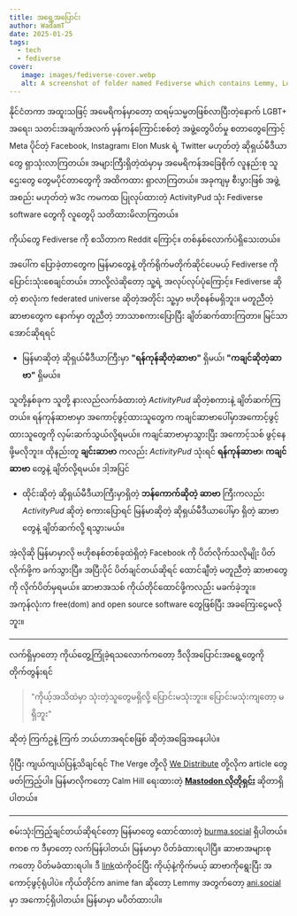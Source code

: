 ```yaml
---
title: အရွေ့အပြောင်း
author: WadamT
date: 2025-01-25
tags:
  - tech
  - fediverse
cover:
   image: images/fediverse-cover.webp
   alt: A screenshot of folder named Fediverse which contains Lemmy, Loops, Mastodon, PeerTube, Pixelfed
---
```

နိုင်ငံတကာ အထူးသဖြင့် အမေရိကန်မှာတော့ ထရမ့်သမ္မတဖြစ်လာပြီးတဲ့နောက် LGBT+ အရေး၊ သတင်းအချက်အလက် မှန်ကန်ကြောင်းစစ်တဲ့ အဖွဲ့တွေပိတ်မှု စတာတွေကြောင့် Meta ပိုင်တဲ့ Facebook, Instagram၊ Elon Musk ရဲ့ Twitter မဟုတ်တဲ့ ဆိုရှယ်မီဒီယာတွေ ရှာသုံးလာကြတယ်။ အများကြီးရှိတဲ့ထဲမှာမှ အမေရိကန်အခြေစိုက် လူနည်းစု သူ​ဌေး​တွေ တွေမပိုင်တာတွေကို အထိကထား ရှာလာကြတယ်။ အခုကျမှ စီးပွားဖြစ် အဖွဲ့အစည်း မဟုတ်တဲ့ w3c ကမကထ ပြုလုပ်ထားတဲ့ ActivityPud သုံး Fediverse software ​တွေကို လူတွေပို သတိထားမိလာကြတယ်။

ကိုယ်တွေ Fediverse ကို စသိတာက Reddit ကြောင့်။ တစ်နှစ်လောက်ပဲရှိသေးတယ်။

အပေါ်က ပြောခဲ့တာတွေက မြန်မာတွေနဲ့ တိုက်ရိုက်မတိုက်ဆိုင်ပေမယ့် Fediverse ကို ပြောင်းသုံးစေချင်တယ်။ ဘာလို့လဲဆိုတော့ သူ့ရဲ့ အလုပ်လုပ်ပုံကြောင့်။ Fediverse ဆိုတဲ့ စာလုံးက federated universe ဆိုတဲ့အတိုင်း သူ့မှာ ဗဟိုစနစ်မရှိဘူး။ မတူညီတဲ့ ဆာဗာတွေက နောက်မှာ တူညီတဲ့ ဘာသာစကားပြောပြီး ချိတ်ဆက်ထားကြတာ။ မြင်သာအောင်ဆိုရရင်
- မြန်မာဆိုတဲ့ ဆိုရှယ်မီဒီယာကြီးမှာ **"ရန်ကုန်ဆိုတဲ့ဆာဗာ"** ရှိမယ်၊ **"ကချင်ဆိုတဲ့ဆာဗာ"** ရှိမယ်။
  
သူတို့နှစ်ခုက သူတို့ နားလည်လက်ခံထားတဲ့ *ActivityPud* ဆိုတဲ့စကားနဲ့ ချိတ်ဆက်ကြတယ်။ ရန်ကုန်ဆာဗာမှာ အကောင့်ဖွင့်ထားသူတွေက ကချင်ဆာဗာပေါ်မှာအကောင့်ဖွင့်ထားသူတွေကို လှမ်းဆက်သွယ်လို့ရမယ်။ ကချင်ဆာဗာမှာသွားပြီး အကောင့်သစ် ဖွင့်နေဖို့မလိုဘူး။ ထိုနည်းတူ **ချင်းဆာဗာ** ကလည်း *ActivityPud* သုံးရင် **ရန်ကုန်ဆာဗာ**၊ **ကချင်ဆာဗာ** တွေနဲ့ ချိတ်လို့ရမယ်။ ဒါ့အပြင်
- ထိုင်းဆိုတဲ့ ဆိုရှယ်မီဒီယာကြီးမှာရှိတဲ့ **ဘန်ကောက်ဆိုတဲ့ ဆာဗာ** ကြီးကလည်း *ActivityPud* ဆိုတဲ့ စကားပြောရင် မြန်မာဆိုတဲ့ ဆိုရှယ်မီဒီယာပေါ်မှာ ရှိတဲ့ ဆာဗာတွေနဲ့ ချိတ်ဆက်လို့ ရသွားမယ်။

အဲ့လိုဆို မြန်မာမှာလို ဗဟိုစနစ်တစ်ခုထဲရှိတဲ့ Facebook ကို ပိတ်လိုက်သလိုမျိုး ပိတ်လိုက်ဖို့က ခက်သွားပြီ။ အပြီးပိုင် ပိတ်ချင်တယ်ဆိုရင် ထောင်ချီတဲ့ မတူညီတဲ့ ဆာဗာတွေကို လိုက်ပိတ်မှရမယ်။ ဆာဗာအသစ် ကိုယ်တိုင်ထောင်ဖို့ကလည််း မခက်ခဲ့ဘူး။ အကုန်လုံးက free(dom) and open source software တွေဖြစ်ပြီး အခကြေးငွေမလိုဘူး။
___
လက်ရှိမှာ​တော့ ကိုယ်​တွေ့ကြုံခဲ့ရသလောက်က​တော့ ဒီလိုအပြောင်းအရွေ့တွေကို တိုက်တွန်းရင်
>"ကိုယ့်အသိထဲမှာ သုံးတဲ့သူတွေမရှိလို့ ပြောင်းမသုံးဘူး။ ပြောင်းမသုံးကျတော့ မရှိဘူး"

ဆိုတဲ့ ကြက်ဥနဲ့ ကြက် ဘယ်ဟာအရင်စဖြစ် ဆိုတဲ့အခြေအနေပါပဲ။

ပိုပြီး ကျယ်ကျယ်ပြန့်သိချင်ရင် The Verge တို့လို [We Distribute](https://wedistribute.org/) တို့လိုက article တွေဖတ်ကြည့်ပါ။ မြန်မာလိုကတော့ Calm Hill ရေးထားတဲ့ [**Mastodon လိုတိုရှင်း**](https://www.calmhill.com/2023/02/16/mastodon) ဆိုတာရှိပါတယ်။
___
စမ်းသုံးကြည့်ချင်တယ်ဆိုရင်တော့ မြန်မာတွေ ထောင်ထားတဲ့ [burma.social](https://burma.social) ရှိပါတယ်။ စကစ က ဒီမှာတော့ လက်မြန်ပါတယ်၊ မြန်မာမှာ ပိတ်ခံထားရပါပြီ။ ဆာဗာအများစုကတော့ ပိတ်မခံထားရပါ။ ဒီ [link](https://fediverse.party/)ထဲကိုဝင်ပြီး ကိုယ့်နဲ့ကိုက်မယ့် ဆာဗာကိုရွေးပြီး အကောင့်ဖွင့်ရုံပါပဲ။ ကိုယ်တိုင်က anime fan ဆိုတော့ Lemmy အတွက်တော့ [ani.social](https://ani.social) မှာ အကောင့်ရှိပါတယ်။ မြန်မာမှာ မပိတ်ထားပါ။